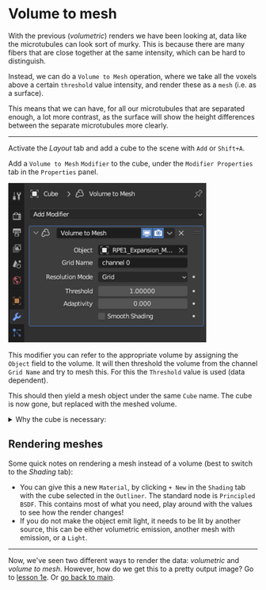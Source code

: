 # Volume to mesh

With the previous (_volumetric_) renders we have been looking at, data like the microtubules can look sort of murky. This is because there are many fibers that are close together at the same intensity, which can be hard to distinguish. 

Instead, we can do a `Volume to Mesh` operation, where we take all the voxels above a certain `threshold` value intensity, and render these as a `mesh` (i.e. as a surface).

This means that we can have, for all our microtubules that are separated enough, a lot more contrast, as the surface will show the height differences between the separate microtubules more clearly.

---

Activate the _Layout_ tab and add a cube to the scene with `Add` or `Shift+A`.

Add a `Volume to Mesh` `Modifier` to the cube, under the `Modifier Properties` tab in the `Properties` panel. 

 <img src="../figures/volume to mesh properties.png" width="400"/>

 This modifier you can refer to the appropriate volume by assigning the `Object` field to the volume. It will then threshold the volume from the channel `Grid Name` and try to mesh this. For this the `Threshold` value is used (data dependent).

 This should then yield a mesh object under the same `Cube` name. The cube is now gone, but replaced with the meshed volume. 
<details>
<summary>Why the cube is necessary:</summary>
The volume to mesh modifier is only available to meshes, so we need to add a random mesh (here the Cube) to call this on. Thus it also disappears, but keeps its name after the modifier has been added.
</details>



 ## Rendering meshes

 Some quick notes on rendering a mesh instead of a volume (best to switch to the _Shading_ tab):
 - You can give this a new `Material`, by clicking `+ New` in the `Shading` tab with the cube selected in the `Outliner`.  The standard node is `Principled BSDF`. This contains most of what you need, play around with the values to see how the render changes!
 - If you do not make the object emit light, it needs to be lit by another source, this can be either volumetric emission, another mesh with emission, or a `Light`.
 
 ---

Now, we've seen two different ways to render the data: _volumetric_ and _volume to mesh_. However, how do we get this to a pretty output image? Go to [lesson 1e](./1e_camera.md). Or [go back to main](../README.md).